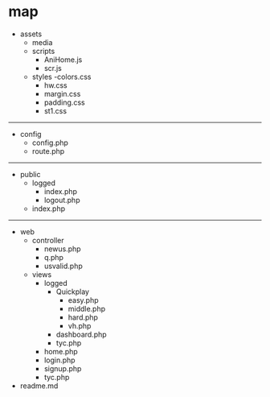 # map
- assets
  - media
  - scripts
  	- AniHome.js
  	- scr.js
  - styles
  	-colors.css
  	- hw.css
  	- margin.css
  	- padding.css
  	- st1.css
---
- config
	- config.php
	- route.php
---
- public
	- logged
		- index.php
		- logout.php
	- index.php
---
- web
	- controller
		- newus.php
		- q.php
		- usvalid.php
	- views
		- logged
			- Quickplay
				- easy.php
				- middle.php
				- hard.php
				- vh.php
			- dashboard.php
			- tyc.php
		- home.php
		- login.php
		- signup.php
		- tyc.php
- readme.md
